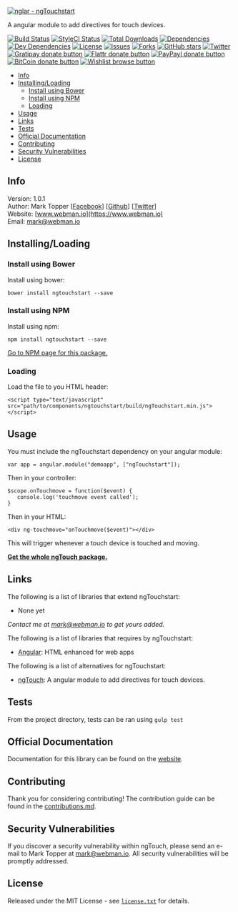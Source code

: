 [![nglar - ngTouchstart](http://static-content.webman.io/github.com/nglar/ngTouchstart.png)](https://www.webman.io/nglar/ngTouchstart)

A angular module to add directives for touch devices.

[![Build Status](https://travis-ci.org/nglar/ngTouchstart.svg?branch=master)](https://travis-ci.org/nglar/ngTouchstart)
[![StyleCI Status](https://styleci.io/repos/30239459/shield?style=flat)](https://styleci.io/repos/30239459)
[![Total Downloads](https://img.shields.io/github/downloads/nglar/ngTouchstart/latest/total.svg)](https://github.com/nglar/ngTouchstart)
[![Dependencies](https://img.shields.io/david/nglar/ngTouchstart.svg)](https://github.com/nglar/ngTouchstart)
[![Dev Dependencies](https://img.shields.io/david/dev/nglar/ngTouchstart.svg)](https://github.com/nglar/ngTouchstart)
[![License](https://img.shields.io/bower/l/ngtouchstart.svg)](https://github.com/nglar/ngTouchstart)
[![Issues](https://img.shields.io/github/issues/nglar/ngTouchstart.svg)](https://github.com/nglar/ngTouchstart/issues)
[![Forks](https://img.shields.io/github/forks/nglar/ngTouchstart.svg)](https://github.com/nglar/ngTouchstart/network)
[![GitHub stars](https://img.shields.io/github/stars/nglar/ngTouchstart.svg)](https://github.com/nglar/ngTouchstart/stargazers)
[![Twitter](https://img.shields.io/twitter/url/https/github.com/nglar/ngTouchstart.svg?style=social?style=flat)](https://twitter.com/intent/tweet?text=Check+out+this+awesome+Angular+module!+Adds+directives+for+touch+events+for+touch+devices.+%23angularjs+%23jsdev+https%3A%2F%2Fgithub.com%2Fnglar%2FngTouchstart)
[![Gratipay donate button](https://img.shields.io/gratipay/marktopper.svg)](https://www.gratipay.com/marktopper/ "Donate weekly to this project using Gratipay")
[![Flattr donate button](https://img.shields.io/badge/flattr-donate-yellow.svg)](http://flattr.com/profile/marktopper "Donate monthly to this project using Flattr")
[![PayPayl donate button](https://img.shields.io/badge/paypal-donate-yellow.svg)](https://www.paypal.com/cgi-bin/webscr?cmd=_s-xclick&hosted_button_id=LGMRSYNWLWBAU "Donate once-off to this project using Paypal")
[![BitCoin donate button](https://img.shields.io/badge/bitcoin-donate-yellow.svg)](https://www.coinbase.com/checkouts/c5a01e3bb552fbfa301b696371d8df48 "Donate once-off to this project using BitCoin")
[![Wishlist browse button](https://img.shields.io/badge/wishlist-donate-yellow.svg)](http://amzn.com/w/3CVLUT2YS911W "Buy an item on our wishlist for us")

* [Info](#info)
* [Installing/Loading](#installingloading)
    * [Install using Bower](#install-using-bower)
    * [Install using NPM](#install-using-npm)
    * [Loading](#loading)
* [Usage](#usage)
* [Links](#links)
* [Tests](#tests)
* [Official Documentation](#official-documentation)
* [Contributing](#contributing)
* [Security Vulnerabilities](#security-vulnerabilities)
* [License](#license)

## Info

Version: 1.0.1    
Author: Mark Topper [[Facebook](https://facebook.com/marktopper)] [[Github](https://github.com/marktopper)] [[Twitter](https://twitter.com/webman.io)]    
Website: [www.webman.io](https://www.webman.io)    
Email: [mark@webman.io](mailto:mark@webman.io)

## Installing/Loading

### Install using Bower

Install using bower:
```
bower install ngtouchstart --save
```

### Install using NPM

Install using npm:
```
npm install ngtouchstart --save
```

[Go to NPM page for this package.](https://www.npmjs.com/package/ngtouchstart)

### Loading

Load the file to you HTML header:
```
<script type="text/javascript" src="path/to/components/ngtouchstart/build/ngTouchstart.min.js"></script>
```

## Usage

You must include the ngTouchstart dependency on your angular module:
````
var app = angular.module("demoapp", ["ngTouchstart"]);
````

Then in your controller:

```
$scope.onTouchmove = function($event) {
   console.log('touchmove event called');
}
```

Then in your HTML:
```
<div ng-touchmove="onTouchmove($event)"></div>
```

This will trigger whenever a touch device is touched and moving.

[__Get the whole ngTouch package.__](https://github.com/nglar/ngTouch)

## Links

The following is a list of libraries that extend ngTouchstart:

 * None yet

*Contact me at [mark@webman.io](mailto:mark@webman.io) to get yours added.*

The following is a list of libraries that requires by ngTouchstart:

 * [Angular](https://github.com/angular/angular.js):
HTML enhanced for web apps

The following is a list of alternatives for ngTouchstart:
* [ngTouch](https://github.com/nglar/ngTouch):
A angular module to add directives for touch devices.

## Tests

From the project directory, tests can be ran using `gulp test`

## Official Documentation

Documentation for this library can be found on the [website](https://www.webman.io/nglar/ngtouchstart).

## Contributing

Thank you for considering contributing! The contribution guide can be found in the [contributions.md](https://github.com/nglar/ngTouchstart/blob/master/contributions.md).

## Security Vulnerabilities

If you discover a security vulnerability within ngTouch, please send an e-mail to Mark Topper at [mark@webman.io](mailto:mark@webman.io). All security vulnerabilities will be promptly addressed.

## License

Released under the MIT License - see [`license.txt`](https://github.com/nglar/ngTouchstart/blob/master/license) for details.

